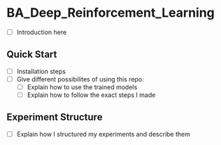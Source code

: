 # BA_Deep_Reinforcement_Learning

- [ ] Introduction here

## Quick Start

- [ ] Installation steps
- [ ] Give different possibilites of using this repo:
    - [ ] Explain how to use the trained models
    - [ ] Explain how to follow the exact steps I made 

## Experiment Structure

- [ ] Explain how I structured my experiments and describe them